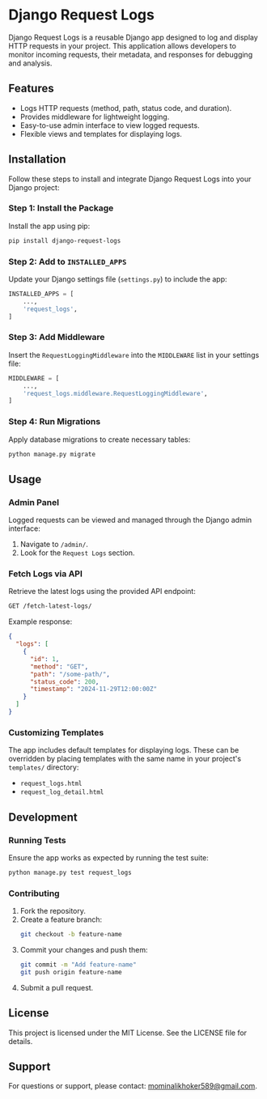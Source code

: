 # Django Request Logs

Django Request Logs is a reusable Django app designed to log and display HTTP requests in your project. This application allows developers to monitor incoming requests, their metadata, and responses for debugging and analysis.

## Features

- Logs HTTP requests (method, path, status code, and duration).
- Provides middleware for lightweight logging.
- Easy-to-use admin interface to view logged requests.
- Flexible views and templates for displaying logs.

## Installation

Follow these steps to install and integrate Django Request Logs into your Django project:

### Step 1: Install the Package
Install the app using pip:

```bash
pip install django-request-logs
```

### Step 2: Add to `INSTALLED_APPS`

Update your Django settings file (`settings.py`) to include the app:

```python
INSTALLED_APPS = [
    ...,
    'request_logs',
]
```

### Step 3: Add Middleware

Insert the `RequestLoggingMiddleware` into the `MIDDLEWARE` list in your settings file:

```python
MIDDLEWARE = [
    ...,
    'request_logs.middleware.RequestLoggingMiddleware',
]
```

### Step 4: Run Migrations

Apply database migrations to create necessary tables:

```bash
python manage.py migrate
```

## Usage

### Admin Panel
Logged requests can be viewed and managed through the Django admin interface:

1. Navigate to `/admin/`.
2. Look for the `Request Logs` section.

### Fetch Logs via API
Retrieve the latest logs using the provided API endpoint:

```bash
GET /fetch-latest-logs/
```

Example response:

```json
{
  "logs": [
    {
      "id": 1,
      "method": "GET",
      "path": "/some-path/",
      "status_code": 200,
      "timestamp": "2024-11-29T12:00:00Z"
    }
  ]
}
```

### Customizing Templates

The app includes default templates for displaying logs. These can be overridden by placing templates with the same name in your project's `templates/` directory:

- `request_logs.html`
- `request_log_detail.html`

## Development

### Running Tests

Ensure the app works as expected by running the test suite:

```bash
python manage.py test request_logs
```

### Contributing

1. Fork the repository.
2. Create a feature branch:
   ```bash
   git checkout -b feature-name
   ```
3. Commit your changes and push them:
   ```bash
   git commit -m "Add feature-name"
   git push origin feature-name
   ```
4. Submit a pull request.

## License

This project is licensed under the MIT License. See the LICENSE file for details.

## Support

For questions or support, please contact: [mominalikhoker589@gmail.com](mailto:mominalikhoker589@gmail.com).
